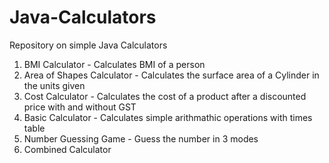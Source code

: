 # Java-Calculators
Repository on simple Java Calculators
1. BMI Calculator - Calculates BMI of a person
2. Area of Shapes Calculator - Calculates the surface area of a Cylinder in the units given
3. Cost Calculator - Calculates the cost of a product after a discounted price with and without GST
4. Basic Calculator - Calculates simple arithmathic operations with times table
5. Number Guessing Game - Guess the number in 3 modes
6. Combined Calculator
